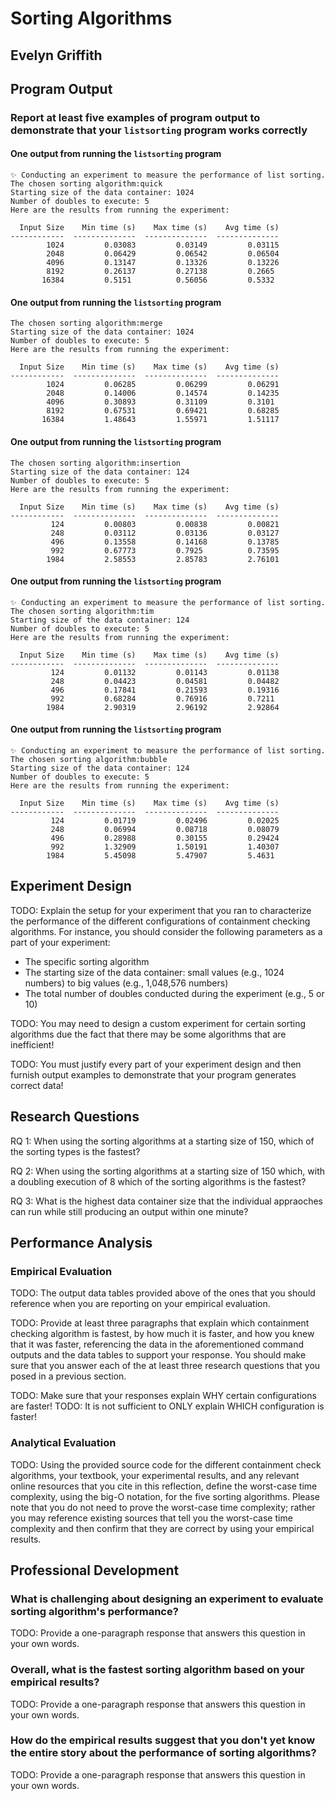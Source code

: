 # Sorting Algorithms

## Evelyn Griffith

## Program Output

### Report at least five examples of program output to demonstrate that your `listsorting` program works correctly

#### One output from running the `listsorting` program

```
✨ Conducting an experiment to measure the performance of list sorting.
The chosen sorting algorithm:quick
Starting size of the data container: 1024
Number of doubles to execute: 5
Here are the results from running the experiment:

  Input Size    Min time (s)    Max time (s)    Avg time (s)
------------  --------------  --------------  --------------
        1024         0.03083         0.03149         0.03115
        2048         0.06429         0.06542         0.06504
        4096         0.13147         0.13326         0.13226
        8192         0.26137         0.27138         0.2665
       16384         0.5151          0.56056         0.5332
```

#### One output from running the `listsorting` program

```✨ Conducting an experiment to measure the performance of list sorting.
The chosen sorting algorithm:merge
Starting size of the data container: 1024
Number of doubles to execute: 5
Here are the results from running the experiment:

  Input Size    Min time (s)    Max time (s)    Avg time (s)
------------  --------------  --------------  --------------
        1024         0.06285         0.06299         0.06291
        2048         0.14006         0.14574         0.14235
        4096         0.30893         0.31109         0.3101
        8192         0.67531         0.69421         0.68285
       16384         1.48643         1.55971         1.51117
```

#### One output from running the `listsorting` program

```✨ Conducting an experiment to measure the performance of list sorting.
The chosen sorting algorithm:insertion
Starting size of the data container: 124
Number of doubles to execute: 5
Here are the results from running the experiment:

  Input Size    Min time (s)    Max time (s)    Avg time (s)
------------  --------------  --------------  --------------
         124         0.00803         0.00838         0.00821
         248         0.03112         0.03136         0.03127
         496         0.13558         0.14168         0.13785
         992         0.67773         0.7925          0.73595
        1984         2.58553         2.85783         2.76101
```

#### One output from running the `listsorting` program

```
✨ Conducting an experiment to measure the performance of list sorting.
The chosen sorting algorithm:tim
Starting size of the data container: 124
Number of doubles to execute: 5
Here are the results from running the experiment:

  Input Size    Min time (s)    Max time (s)    Avg time (s)
------------  --------------  --------------  --------------
         124         0.01132         0.01143         0.01138
         248         0.04423         0.04581         0.04482
         496         0.17841         0.21593         0.19316
         992         0.68284         0.76916         0.7211
        1984         2.90319         2.96192         2.92864
```

#### One output from running the `listsorting` program

```
✨ Conducting an experiment to measure the performance of list sorting.
The chosen sorting algorithm:bubble
Starting size of the data container: 124
Number of doubles to execute: 5
Here are the results from running the experiment:

  Input Size    Min time (s)    Max time (s)    Avg time (s)
------------  --------------  --------------  --------------
         124         0.01719         0.02496         0.02025
         248         0.06994         0.08718         0.08079
         496         0.28988         0.30155         0.29424
         992         1.32909         1.50191         1.40307
        1984         5.45098         5.47907         5.4631
```

## Experiment Design

TODO: Explain the setup for your experiment that you ran to characterize the
performance of the different configurations of containment checking algorithms.
For instance, you should consider the following parameters as a part of your
experiment:

- The specific sorting algorithm
- The starting size of the data container: small values (e.g., 1024 numbers) to big
  values (e.g., 1,048,576 numbers)
- The total number of doubles conducted during the experiment (e.g., 5 or 10)

TODO: You may need to design a custom experiment for certain sorting algorithms
due the fact that there may be some algorithms that are inefficient!

TODO: You must justify every part of your experiment design and then furnish
output examples to demonstrate that your program generates correct data!

## Research Questions

RQ 1: When using the sorting algorithms at a starting size of 150, which of the sorting types is the fastest?

RQ 2: When using the sorting algorithms at a starting size of 150 which, with a doubling execution of 8 which of the sorting algorithms is the fastest?

RQ 3: What is the highest data container size that the individual appraoches can run while still producing an output within one minute?

## Performance Analysis

### Empirical Evaluation

TODO: The output data tables provided above of the ones that you should
reference when you are reporting on your empirical evaluation.

TODO: Provide at least three paragraphs that explain which containment checking
algorithm is fastest, by how much it is faster, and how you knew that it was
faster, referencing the data in the aforementioned command outputs and the data
tables to support your response. You should make sure that you answer each of
the at least three research questions that you posed in a previous section.

TODO: Make sure that your responses explain WHY certain configurations are faster!
TODO: It is not sufficient to ONLY explain WHICH configuration is faster!

### Analytical Evaluation

TODO: Using the provided source code for the different containment check
algorithms, your textbook, your experimental results, and any relevant online
resources that you cite in this reflection, define the worst-case time
complexity, using the big-O notation, for the five sorting algorithms. Please
note that you do not need to prove the worst-case time complexity; rather you
may reference existing sources that tell you the worst-case time complexity and
then confirm that they are correct by using your empirical results.

## Professional Development

### What is challenging about designing an experiment to evaluate sorting algorithm's performance?

TODO: Provide a one-paragraph response that answers this question in your own words.

### Overall, what is the fastest sorting algorithm based on your empirical results?

TODO: Provide a one-paragraph response that answers this question in your own words.

### How do the empirical results suggest that you don't yet know the entire story about the performance of sorting algorithms?

TODO: Provide a one-paragraph response that answers this question in your own words.
